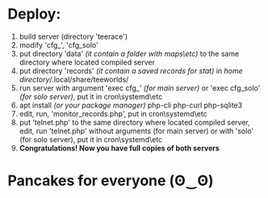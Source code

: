 # Deploy:
1. build server (directory 'teerace')
1. modify 'cfg_', 'cfg_solo'
1. put directory 'data' *(it contain a folder with maps\etc)* to the same directory where located compiled server
1. put directory 'records' *(it contain a saved records for stat)* in *home directory*/.local/share/teeworlds/
1. run server with argument 'exec cfg_' *(for main server)* or 'exec cfg_solo' *(for solo server)*, put it in cron\systemd\etc
1. apt install *(or your package manager)* php-cli php-curl php-sqlite3
1. edit, run, 'monitor_records.php', put in cron\systemd\etc
1. put 'telnet.php' to the same directory where located compiled server, edit, run 'telnet.php' without arguments (for main server) or with 'solo' (for solo server), put it in cron\systemd\etc
1. **Congratulations! Now you have full copies of both servers**

# Pancakes for everyone (ʘ‿ʘ)
